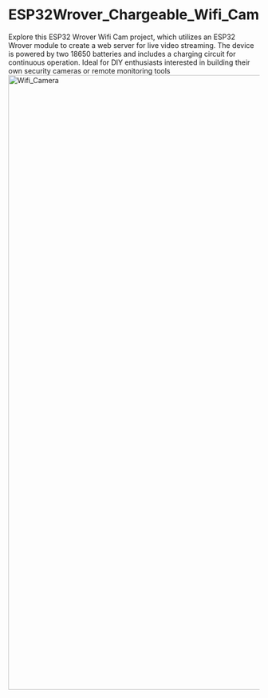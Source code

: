 # ESP32Wrover_Chargeable_Wifi_Cam
Explore this ESP32 Wrover Wifi Cam project, which utilizes an ESP32 Wrover module to create a web server for live video streaming. The device is powered by two 18650 batteries and includes a charging circuit for continuous operation. Ideal for DIY enthusiasts interested in building their own security cameras or remote monitoring tools
<img width="1230" alt="Wifi_Camera" src="https://github.com/user-attachments/assets/864f12a3-f12e-4d35-8bdd-8d039d78a3b8">
